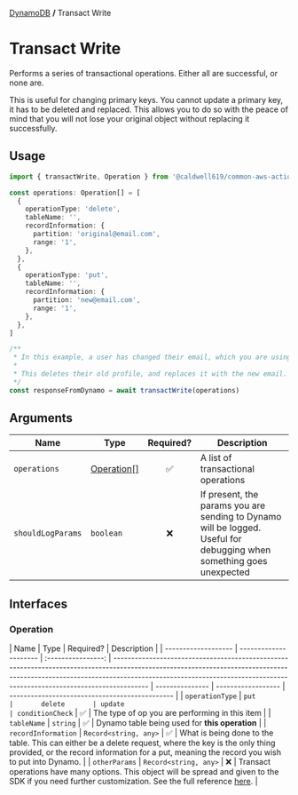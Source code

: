 [DynamoDB](./README.md#wrappers) **/** Transact Write

# Transact Write

Performs a series of transactional operations. Either all are successful, or none are.

This is useful for changing primary keys. You cannot update a primary key, it has to be deleted and replaced. This allows you to do so with the peace of mind that you will not lose your original object without replacing it successfully.

## Usage

```ts
import { transactWrite, Operation } from '@caldwell619/common-aws-actions'

const operations: Operation[] = [
  {
    operationType: 'delete',
    tableName: '',
    recordInformation: {
      partition: 'original@email.com',
      range: '1',
    },
  },
  {
    operationType: 'put',
    tableName: '',
    recordInformation: {
      partition: 'new@email.com',
      range: '1',
    },
  },
]

/**
 * In this example, a user has changed their email, which you are using  as a partition key.
 *
 * This deletes their old profile, and replaces it with the new email.
 */
const responseFromDynamo = await transactWrite(operations)
```

## Arguments

| Name              | Type                      |     Required?      | Description                                                                                                          |
| ----------------- | ------------------------- | :----------------: | -------------------------------------------------------------------------------------------------------------------- |
| `operations`      | [Operation[]](#operation) | :white_check_mark: | A list of transactional operations                                                                                   |
| `shouldLogParams` | `boolean`                 |        :x:         | If present, the params you are sending to Dynamo will be logged. Useful for debugging when something goes unexpected |

## Interfaces

### Operation

| Name                | Type                  |     Required?      | Description                                                                                                                                                                                                                                          |
| ------------------- | --------------------- | :----------------: | ---------------------------------------------------------------------------------------------------------------------------------------------------------------------------------------------------------------------------------------------------- | --------------- | ------------------ | ---------------------------------------------- |
| `operationType`     | `put                  |       delete       | update                                                                                                                                                                                                                                               | conditionCheck` | :white_check_mark: | The type of op you are performing in this item |
| `tableName`         | `string`              | :white_check_mark: | Dynamo table being used for **this operation**                                                                                                                                                                                                       |
| `recordInformation` | `Record<string, any>` | :white_check_mark: | What is being done to the table. This can either be a delete request, where the key is the only thing provided, or the record information for a put, meaning the record you wish to put into Dynamo.                                                 |
| `otherParams`       | `Record<string, any>` |        :x:         | Transact operations have many options. This object will be spread and given to the SDK if you need further customization. See the full reference [here](https://docs.aws.amazon.com/amazondynamodb/latest/APIReference/API_TransactWriteItems.html). |
